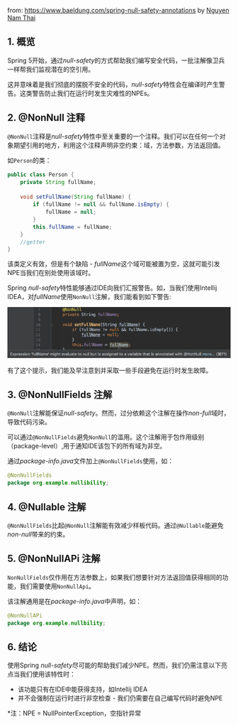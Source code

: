 from: https://www.baeldung.com/spring-null-safety-annotations
by [Nguyen Nam Thai](https://www.baeldung.com/author/namthai-nguyen/)

## 1. 概览

Spring 5开始，通过*null-safety*的方式帮助我们编写安全代码，一批注解像卫兵一样帮我们监视潜在的空引用。

这并意味着是我们彻底的摆脱不安全的代码，*null-safety*特性会在编译时产生警告。这类警告防止我们在运行时发生灾难性的NPEs。



## 2. @NonNull 注释

`@NonNull`注释是*null-safety*特性中至关重要的一个注释。我们可以在任何一个对象期望引用的地方，利用这个注释声明非空约束：域，方法参数，方法返回值。

如`Person`的类：

```java
public class Person {
    private String fullName;
    
    void setFullName(String fullName) {
        if (fullName != null && fullName.isEmpty) {
            fullName = null;
        }
        this.fullName = fullName;
    }
    //getter
}
```

该类定义有效，但是有个缺陷 - *fullName*这个域可能被置为空，这就可能引发NPE当我们在别处使用该域时。

Spring *null-safety*特性能够通过IDE向我们汇报警告。如，当我们使用Intellij IDEA，对*fullName*使用`NonNull`注解，我们能看到如下警告:

![e1](pic/nonnul-annotation.png)

有了这个提示，我们能及早注意到并采取一些手段避免在运行时发生故障。



## 3. @NonNullFields 注解

`@NonNull`注解能保证*null-safety*。然而，过分依赖这个注解在操作*non-full*域时，导致代码污染。

可以通过`@NonNullFields`避免`NonNull`的滥用。这个注解用于包作用级别（package-level）,用于通知IDE该包下的所有域为非空。

通过*package-info.java*文件加上`@NonNullFields`使用，如：

```java
@NonNullFields
package org.example.nullibility;
```



## 4. @Nullable 注解

`@NonNullFields`比起`@NonNull`注解能有效减少样板代码。通过`@Nullable`能避免*non-null*带来的约束。



## 5. @NonNullAPi 注解

`NonNullFields`仅作用在方法参数上，如果我们想要针对方法返回值获得相同的功能，我们需要使用`NonNullApi`。

该注解通用是在*package-info.java*中声明，如：

```java
@NonNullAPi
package org.example.nullbility;
```



## 6. 结论

使用Spring *null-safety*尽可能的帮助我们减少NPE。然而，我们仍需注意以下亮点当我们使用该特性时：

* 该功能只有在IDE中能获得支持，如Intellij IDEA
* 并不会强制在运行时进行非空检查 - 我们仍需要在自己编写代码时避免NPE





*注：NPE = NullPointerException，空指针异常